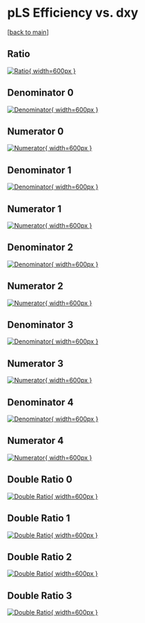 # pLS Efficiency vs. dxy

[[back to main](./)]



## Ratio

[![Ratio](../mtv/var/pLS_xtr_13_-1_eff_dxy.png){ width=600px }](../mtv/var/pLS_xtr_13_-1_eff_dxy.pdf)

## Denominator 0

[![Denominator](../mtv/den/pLS_xtr_13_-1_eff_dxy_den0.png){ width=600px }](../mtv/den/pLS_xtr_13_-1_eff_dxy_den0.pdf)

## Numerator 0

[![Numerator](../mtv/num/pLS_xtr_13_-1_eff_dxy_num0.png){ width=600px }](../mtv/num/pLS_xtr_13_-1_eff_dxy_num0.pdf)

## Denominator 1

[![Denominator](../mtv/den/pLS_xtr_13_-1_eff_dxy_den1.png){ width=600px }](../mtv/den/pLS_xtr_13_-1_eff_dxy_den1.pdf)

## Numerator 1

[![Numerator](../mtv/num/pLS_xtr_13_-1_eff_dxy_num1.png){ width=600px }](../mtv/num/pLS_xtr_13_-1_eff_dxy_num1.pdf)

## Denominator 2

[![Denominator](../mtv/den/pLS_xtr_13_-1_eff_dxy_den2.png){ width=600px }](../mtv/den/pLS_xtr_13_-1_eff_dxy_den2.pdf)

## Numerator 2

[![Numerator](../mtv/num/pLS_xtr_13_-1_eff_dxy_num2.png){ width=600px }](../mtv/num/pLS_xtr_13_-1_eff_dxy_num2.pdf)

## Denominator 3

[![Denominator](../mtv/den/pLS_xtr_13_-1_eff_dxy_den3.png){ width=600px }](../mtv/den/pLS_xtr_13_-1_eff_dxy_den3.pdf)

## Numerator 3

[![Numerator](../mtv/num/pLS_xtr_13_-1_eff_dxy_num3.png){ width=600px }](../mtv/num/pLS_xtr_13_-1_eff_dxy_num3.pdf)

## Denominator 4

[![Denominator](../mtv/den/pLS_xtr_13_-1_eff_dxy_den4.png){ width=600px }](../mtv/den/pLS_xtr_13_-1_eff_dxy_den4.pdf)

## Numerator 4

[![Numerator](../mtv/num/pLS_xtr_13_-1_eff_dxy_num4.png){ width=600px }](../mtv/num/pLS_xtr_13_-1_eff_dxy_num4.pdf)

## Double Ratio 0

[![Double Ratio](../mtv/ratio/pLS_xtr_13_-1_eff_dxy_ratio0.png){ width=600px }](../mtv/ratio/pLS_xtr_13_-1_eff_dxy_ratio0.pdf)

## Double Ratio 1

[![Double Ratio](../mtv/ratio/pLS_xtr_13_-1_eff_dxy_ratio1.png){ width=600px }](../mtv/ratio/pLS_xtr_13_-1_eff_dxy_ratio1.pdf)

## Double Ratio 2

[![Double Ratio](../mtv/ratio/pLS_xtr_13_-1_eff_dxy_ratio2.png){ width=600px }](../mtv/ratio/pLS_xtr_13_-1_eff_dxy_ratio2.pdf)

## Double Ratio 3

[![Double Ratio](../mtv/ratio/pLS_xtr_13_-1_eff_dxy_ratio3.png){ width=600px }](../mtv/ratio/pLS_xtr_13_-1_eff_dxy_ratio3.pdf)

